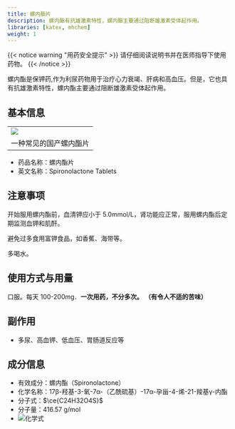 ```yaml
---
title: 螺内酯片
description: 螺内酯有抗雄激素特性，螺内酯主要通过阻断雄激素受体起作用。
libraries: [katex, mhchem]
weight: 1
---
```


{{< notice warning "用药安全提示" >}}
请仔细阅读说明书并在医师指导下使用药物。
{{< /notice >}}

螺内酯是保钾药,作为利尿药物用于治疗心力衰竭、肝病和高血压。但是，它也具有抗雄激素特性，螺内酯主要通过阻断雄激素受体起作用。

## 基本信息

<table><tr>
<td><img src="/images/Spironolactone.jpg"/></td>
</tr><tr>
<td align="center">一种常见的国产螺内酯片</td>
</tr></table>

- 药品名称：螺内酯片
- 英文名称：Spironolactone Tablets

## 注意事项

开始服用螺内酯前，血清钾应小于 5.0mmol/L，肾功能应正常，服用螺内酯后定期监测血钾和肌酐。

避免过多食用富钾食品，如香蕉、海带等。

多喝水。

## 使用方式与用量

口服。每天 100-200mg．**一次用药，不分多次。** **（有令人不适的苦味）**

## 副作用

- 多尿、高血钾、低血压、胃肠道反应等

## 成分信息

- 有效成分：螺内酯（Spironolactone）
- 化学名称：17β-羟基-3-氧-7α-（乙酰硫基）-17α-孕甾-4-烯-21-羧基γ-内酯
- 分子式：$\ce{C24H32O4S}$
- 分子量：416.57 g/mol
- ![化学式](/images/Spironolactone.svg)
